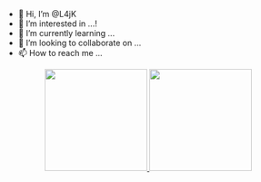 - 👋 Hi, I’m @L4jK
- 👀 I’m interested in ...!
- 🌱 I’m currently learning ...
- 💞️ I’m looking to collaborate on ...
- 📫 How to reach me ...

<!---
L4jK/L4jK is a ✨ special ✨ repository because its `README.md` (this file) appears on your GitHub profile.
You can click the Preview link to take a look at your changes.
--->
<div align="center">
  <a href="https://github.com/L4jK">
  <img height="180em" src="https://github-readme-stats.vercel.app/api?username=L4jK&show_icons=true&theme=dracula&include_all_commits=true&count_private=true"/>
  <img height="180em" src="https://github-readme-stats.vercel.app/api/top-langs/?username=L4jK&layout=compact&langs_count=7&theme=dracula"/>
</div>
